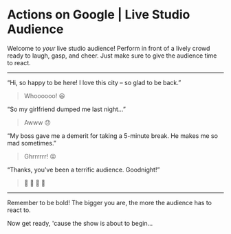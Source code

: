 # Actions on Google | Live Studio Audience

Welcome to _your_ live studio audience! Perform in front of a lively crowd ready to laugh, gasp, and cheer. Just make sure to give the audience time to react.

---

“Hi, so happy to be here! I love this city – so glad to be back.”

> Whoooooo! 😆

“So my girlfriend dumped me last night…”

> Awww 😞

“My boss gave me a demerit for taking a 5-minute break. He makes me so mad sometimes.”

> Ghrrrrrr! 😡

“Thanks, you've been a terrific audience. Goodnight!”

> 👏 👏 👏 👏

---

Remember to be bold! The bigger you are, the more the audience has to react to.

Now get ready, 'cause the show is about to begin...
